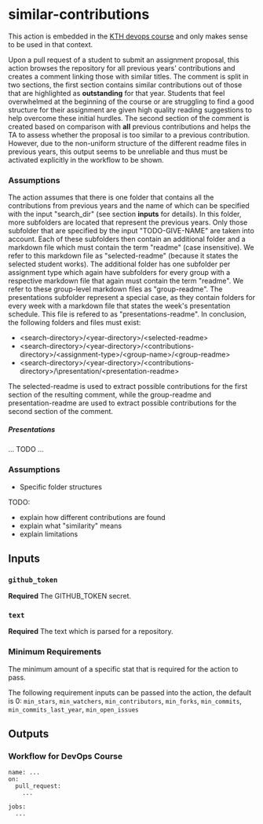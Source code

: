 # similar-contributions
This action is embedded in the [KTH devops course](https://github.com/KTH/devops-course) and only makes sense to be used in that context. 

Upon a pull request of a student to submit an assignment proposal, this action browses the repository for all previous years' contributions and creates a comment linking those with similar titles. The comment is split in two sections, the first section contains similar contributions out of those that are highlighted as **outstanding** for that year. Students that feel overwhelmed at the beginning of the course or are struggling to find a good structure for their assignment are given high quality reading suggestions to help overcome these initial hurdles. The second section of the comment is created based on comparison with **all** previous contributions and helps the TA to assess whether the proposal is too similar to a previous contribution. However, due to the non-uniform structure of the different readme files in previous years, this output seems to be unreliable and thus must be activated explicitly in the workflow to be shown.

### Assumptions
The action assumes that there is one folder that contains all the contributions from previous years and the name of which can be specified with the input "search_dir" (see section **inputs** for details). In this folder, more subfolders are located that represent the previous years. Only those subfolder that are specified by the input "TODO-GIVE-NAME" are taken into account. Each of these subfolders then contain an additional folder and a markdown file which must contain the term "readme" (case insensitive). We refer to this markdown file as "selected-readme" (because it states the selected student works). The additional folder has one subfolder per assignment type which again have subfolders for every group with a respective markdown file that again must contain the term "readme". We refer to these group-level markdown files as "group-readme". The presentations subfolder represent a special case, as they contain folders for every week with a markdown file that states the week's presentation schedule. This file is refered to as "presentations-readme". In conclusion, the following folders and files must exist:

- \<search-directory>/\<year-directory>/\<selected-readme>
- \<search-directory>/\<year-directory>/\<contributions-directory>/\<assignment-type>/\<group-name>/\<group-readme>
- \<search-directory>/\<year-directory>/\<contributions-directory>/\presentation/\<presentation-readme>

The selected-readme is used to extract possible contributions for the first section of the resulting comment, while the group-readme and presentation-readme are used to extract possible contributions for the second section of the comment.

##### Presentations
... TODO ...

### Assumptions
- Specific folder structures

TODO: 
- explain how different contributions are found
- explain what "similarity" means
- explain limitations


## Inputs

### `github_token`

**Required** The GITHUB_TOKEN secret.

### `text`

**Required** The text which is parsed for a repository.

### Minimum Requirements
The minimum amount of a specific stat that is required for the action to pass.

The following requirement inputs can be passed into the action, the default is 0:
`min_stars`,
`min_watchers`,
`min_contributors`,
`min_forks`,
`min_commits`,
`min_commits_last_year`,
`min_open_issues`

## Outputs

### Workflow for DevOps Course
```
name: ...
on:
  pull_request:
    ...

jobs:
  ...
```
